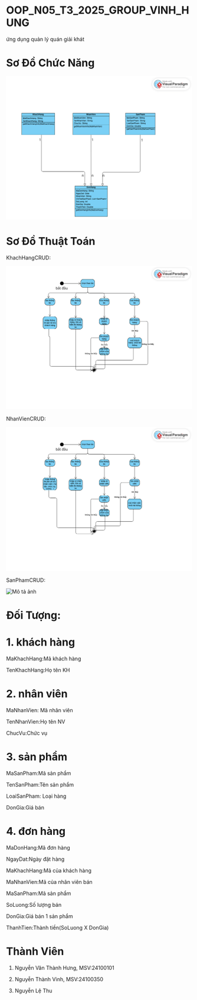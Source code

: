 # OOP_N05_T3_2025_GROUP_VINH_HUNG

ứng dụng quản lý quán giải khát

# Sơ Đồ Chức Năng

![Mô tả ảnh](https://github.com/nguyenvanthanhhung/OOP_N05_T3_2025_GROUP_VINH_HUNG/blob/main/Untitled1.1%20(1).png?raw=true)

# Sơ Đồ Thuật Toán

KhachHangCRUD:

![Mô tả ảnh](https://github.com/nguyenvanthanhhung/OOP_N05_T3_2025_GROUP_VINH_HUNG/blob/main/Untitled.png?raw=true)

NhanVienCRUD:

![Mô tả ảnh](https://github.com/nguyenvanthanhhung/OOP_N05_T3_2025_GROUP_VINH_HUNG/blob/main/NhanVienCRUD.png?raw=true)

SanPhamCRUD:

![Mô tả ảnh](?raw=true)
# Đối Tượng:

# 1. khách hàng

MaKhachHang:Mã khách hàng

TenKhachHang:Họ tên KH

# 2. nhân viên

MaNhanVien:	Mã nhân viên

TenNhanVien:Họ tên NV

ChucVu:Chức vụ

# 3. sản phẩm

MaSanPham:Mã sản phẩm

TenSanPham:Tên sản phẩm

LoaiSanPham: Loại hàng

DonGia:Giá bán

# 4. đơn hàng

MaDonHang:Mã đơn hàng

NgayDat:Ngày đặt hàng

MaKhachHang:Mã của khách hàng

MaNhanVien:Mã của nhân viên bán

MaSanPham:Mã sản phẩm

SoLuong:Số lượng bán

DonGia:Giá bán 1 sản phẩm

ThanhTien:Thành tiền(SoLuong X DonGia)


# Thành Viên
1. Nguyễn Văn Thành Hưng, MSV:24100101

2. Nguyễn Thành Vinh, MSV:24100350

3. Nguyễn Lệ Thu












